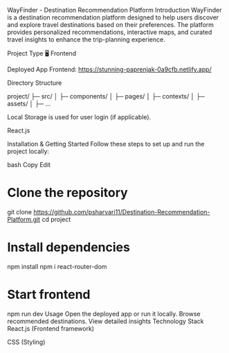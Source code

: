 WayFinder - Destination Recommendation Platform
Introduction
WayFinder is a destination recommendation platform designed to help users discover and explore travel destinations based on their preferences. The platform provides personalized recommendations, interactive maps, and curated travel insights to enhance the trip-planning experience.

Project Type
🖥️ Frontend

Deployed App
Frontend: https://stunning-paprenjak-0a9cfb.netlify.app/

Directory Structure

project/
├─ src/
│  ├─ components/
│  ├─ pages/
│  ├─ contexts/
│  ├─ assets/
│  ├─ ...


Local Storage is used for user login (if applicable).

React.js 

Installation & Getting Started
Follow these steps to set up and run the project locally:

bash
Copy
Edit
# Clone the repository
git clone https://github.com/psharvari11/Destination-Recommendation-Platform.git
cd project

# Install dependencies
npm install
npm i react-router-dom

# Start frontend
npm run dev
Usage
Open the deployed app or run it locally.
Browse recommended destinations.
View detailed insights
Technology Stack
React.js (Frontend framework)

 CSS (Styling)

